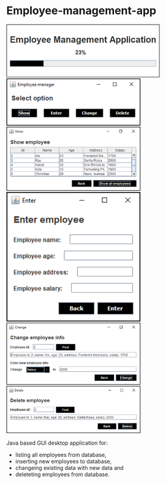 # Employee-management-app

<img src="images/Splash.png" width="400">
<img src="images/Select.png" width="350">
<img src="images/Show.png" width="350">
<img src="images/Enter.png" width="350">
<img src="images/Change.png" width="350">
<img src="images/Delete.png" width="350">



Java based GUI desktop application for:
* listing all employees from database, 
* inserting new employees to database,
* changeing existing data with new data and 
* deleteting employees from database.


